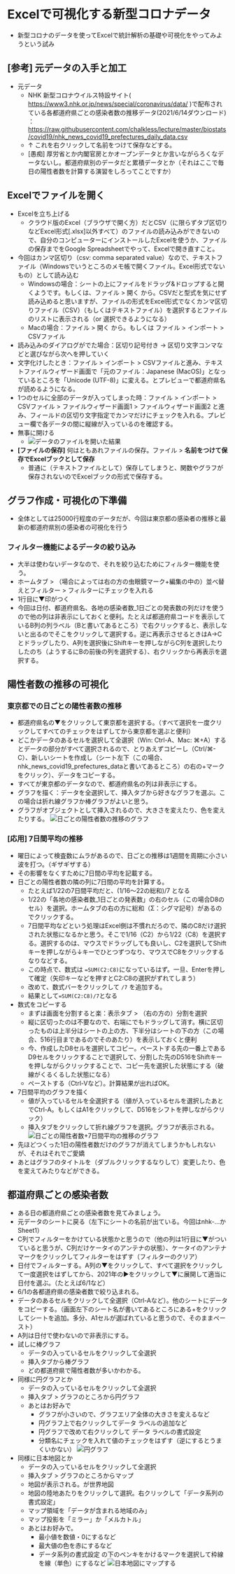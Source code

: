 # Excelで可視化する新型コロナデータ
- 新型コロナのデータを使ってExcelで統計解析の基礎や可視化をやってみようという試み

## [参考] 元データの入手と加工
- 元データ
  - NHK 新型コロナウイルス特設サイト( https://www3.nhk.or.jp/news/special/coronavirus/data/ )で配布されている各都道府県ごとの感染者数の推移データ(2021/6/14ダウンロード) ：https://raw.githubusercontent.com/chalkless/lecture/master/biostats/covid19/nhk_news_covid19_prefectures_daily_data.csv
  - ↑ これを右クリックして名前をつけて保存などする。
  - [愚痴] 厚労省とか内閣官房とかオープンデータとか言いながらろくなデータないし。都道府県別のデータだと累積データとか（それはここで毎日の陽性者数を計算する演習をしろってことですか）

## Excelでファイルを開く
- Excelを立ち上げる
  - クラウド版のExcel（ブラウザで開く方）だとCSV（に限らずタブ区切りなどExcel形式[.xlsx]以外すべて）のファイルの読み込みができないので、自分のコンピューターにインストールしたExcelを使うか、ファイルの保存までをGoogle Spreadsheetでやって、Excelで開き直すこと。
- 今回はカンマ区切り（csv: comma separated value）なので、テキストファイル（Windowsでいうところのメモ帳で開くファイル。Excel形式でないもの）として読み込む
  - Windowsの場合：シートの上にファイルをドラッグ&ドロップすると開くようです。もしくは、ファイル > 開く から。CSVだと型式を気にせず読み込めると思いますが、ファイルの形式をExcel形式でなくカンマ区切りファイル（CSV）（もしくはテキストファイル）を選択するとファイルのリストに表示される（or 選択できるようになる）
  - Macの場合：ファイル > 開く から。もしくは ファイル > インポート > CSVファイル
- 読み込みのダイアログがでた場合：区切り記号付き → 区切り文字コンマなどと選びながら次へを押していく
- 文字化けしたとき：ファイル > インポート > CSVファイルと進み、テキストファイルウィザード画面で「元のファイル：Japanese (MacOS)」となっているところを「Unicode (UTF-8)」に変える。とプレビューで都道府県名が読めるようになる。
- 1つのセルに全部のデータが入ってしまった時：ファイル > インポート > CSVファイル > ファイルウィザード画面1 > ファイルウィザード画面2 と進み、フィールドの区切り文字指定でカンマだけにチェックを入れる。プレビュー欄で各データの間に縦線が入っているのを確認する。
- 無事に開ける
  - ![データのファイルを開いた結果](./images/excel_openfile.png)
- **[ファイルの保存]** 何はともあれファイルの保存。ファイル > **名前をつけて保存でExcelブックとして保存**
  - 普通に（テキストファイルとして）保存してしまうと、関数やグラフが保存されないのでExcelブックの形式で保存する。

## グラフ作成・可視化の下準備
- 全体としては25000行程度のデータだが、今回は東京都の感染者の推移と最新の都道府県別の感染者の可視化を行う

### フィルター機能によるデータの絞り込み
- 大半は使わないデータなので、それを絞り込むためにフィルター機能を使う。
- ホームタブ > （場合によっては右の方の虫眼鏡マーク+編集の中の）並べ替えとフィルター > フィルターにチェックを入れる
- 1行目に▼印がつく
- 今回は日付、都道府県名、各地の感染者数_1日ごとの発表数の列だけを使うので他の列は非表示にしておくと便利。たとえば都道府県コードを表示しているB列の列ラベル（Bと書いてあるところ）で右クリックすると、表示しないと出るのでそこをクリックして選択する。逆に再表示させるときはA→Cとドラッグしたり、A列を選択後にShiftキーを押しながらC列を選択したりしたのち（ようするにBの前後の列を選択する）、右クリックから再表示を選択する。

## 陽性者数の推移の可視化
### 東京都での日ごとの陽性者数の推移
- 都道府県名の▼をクリックして東京都を選択する。（すべて選択を一度クリックしてすべてのチェックをはずしてから東京都を選ぶと便利）
- どこかデータのあるセルを選択して全選択（Win: Ctrl-A、Mac: ⌘+A）するとデータの部分がすべて選択されるので、とりあえずコピーし（Ctrl/⌘-C）、新しいシートを作成し（シート左下（この場合、nhk_news_covid19_prefectures_dataと書いてあるところ）の右の+マークをクリック）、データをコピーする。
- すべてが東京都のデータなので、都道府県名の列は非表示にする。
- グラフを描く：データを全選択して、挿入タブから好きなグラフを選ぶ。この場合は折れ線グラフか棒グラフがよいと思う。
- グラフがオブジェクトとして挿入されるので、大きさを変えたり、色を変えたりする。
![日ごとの陽性者数の推移のグラフ](./images/excel-flowSimple.png)

### [応用] 7日間平均の推移
- 曜日によって検査数にムラがあるので、日ごとの推移は1週間を周期に小さい波を打つ。（ギザギザする）
- その影響をなくすために7日間の平均を記載する。
- 日ごとの陽性者数の隣の列に7日間の平均を計算する。
  - たとえば1/22の7日間平均だと、(1/16〜22の総和)/7 となる
  - 1/22の「各地の感染者数_1日ごとの発表数」の右のセル（この場合D8のセル）を選択。ホームタブの右の方に総和（Σ：シグマ記号）があるのでクリックする。
  - 7日間平均などという処理はExcel側は不慣れだろので、隣のC8だけ選択された状態になるかと思う。そこで1/16（C2）から1/22（C8）を選択する。選択するのは、マウスでドラッグしても良いし、C2を選択してShiftキーを押しながら↓キーでひとつずつなり、マウスでC8をクリックするなりなどする。
  - この時点で、数式は `=SUM(C2:C8)`になっているはず。一旦、Enterを押して確定（矢印キーなどを押すとC2:C8の選択がずれてしまう）
  - 改めて、数式バーをクリックして `/7` を追加する。
  - 結果として`=SUM(C2:C8)/7`となる
- 数式をコピーする
  - まずは画面を分割すると楽：表示タブ > （右の方の）分割を選択
  - 縦に区切ったのは不要なので、右端にでもドラッグして消す。横に区切ったものは上半分はシートの上の方、下半分はシートの下の方（この場合、516行目まであるのでそのあたり）を表示しておくと便利
  - 今、作成したD8セルを選択してコピー。ペーストする先の一番上であるD9セルをクリックすることで選択して、分割した先のD516をShiftキーを押しながらクリックすることで、コピー先を選択した状態にする（破線がくるくるした状態になる）
  - ペーストする（Ctrl-Vなど）。計算結果が出ればOK。
- 7日間平均のグラフを描く
  - 値が入っているセルを全選択する（値が入っているセルを選択したあとでCtrl-A。もしくはA1をクリックして、D516をシフトを押しながらクリック）
  - 挿入タブをクリックして折れ線グラフを選択。グラフが表示される。
![日ごとの陽性者数+7日間平均の推移のグラフ](./images/excel-flowAve.png)
- 先ほどつくった1日の陽性者数だけのグラフが消えてしまうかもしれないが、それはそれでご愛嬌
- あとはグラフのタイトルを（ダブルクリックするなりして）変更したり、色を変えてみたりなどができる。

## 都道府県ごとの感染者数
- ある日の都道府県ごとの感染者数を見てみましょう。
- 元データのシートに戻る（左下にシートの名前が出ている。今回はnhk-...かSheet1）
- C列でフィルターをかけている状態かと思うので（他の列は1行目に▼がついていると思うが、C列だけケータイのアンテナの状態）、ケータイのアンテナマークをクリックしてフィルターをはずす（フィルターのクリア）
- 日付でフィルターする。A列の▼をクリックして、すべて選択をクリックして一度選択をはずしてから、2021年の▶︎をクリックして▼に展開して適当に日付を選ぶ。（たとえば6/1など）
- 6/1の各都道府県の感染者数で絞り込まれる。
- データのあるセルをクリックして全選択（Ctrl-Aなど）。他のシートにデータをコピーする。（画面左下のシート名が書いてあるところにある+をクリックしてシートを追加。多分、A1セルが選ばれていると思うので、そのままペースト）
- A列は日付で使わないので非表示にする。
- 試しに棒グラフ
  - データの入っているセルをクリックして全選択
  - 挿入タブから棒グラフ
  - どの都道府県で陽性者数が多いかわかる。
- 同様に円グラフとか
  - データの入っているセルをクリックして全選択
  - 挿入タブ > グラフのところから円グラフ
  - あとはお好みで
    - グラフが小さいので、グラフエリア全体の大きさを変えるなど
    - 円グラフ上で右クリックしてデータ ラベルの追加など
    - 円グラフで改めて右クリックして データ ラベルの書式設定
    - 分類名にチェックを入れて値のチェックをはずす（逆にするとうまくいかない）
 ![円グラフ](./images/excel-pie.png)
- 同様に日本地図とか
  - データの入っているセルをクリックして全選択
  - 挿入タブ > グラフのところからマップ
  - 地図が表示される。が世界地図
  - 地図の陸地あたりをクリックして選択。右クリックして「データ系列の書式設定」
  - マップ領域を「データが含まれる地域のみ」
  - マップ投影を「ミラー」か「メルカトル」
  - あとはお好みで。
    - 最小値を数値・0にするなど
    - 最大値の色を赤にするなど
    - データ系列の書式設定 の下のペンキをかけるマークを選択して枠線を線（単色）にするなど
![日本地図にマップする](./images/excel-map.png)


